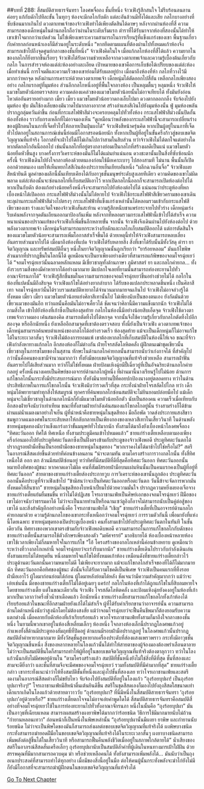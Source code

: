 ##บทที่ 288: สี่สมบัติสายธารจันทรา
โลงศพจื่อถง ชั้นที่หนึ่ง
จ้าวเฟิงรู้สึกสนใจ ไม่รีบร้อนลนลาน ค่อยๆ แก้กับดักไปทีละขั้น
ในทุกๆ ห้องจะมีกลไกกับดัก แต่ละอันล้วนมีทั้งได้และเสีย
กลไกบางอย่างที่ซับซ้อนมากเกินไป ดวงตาเทพเจ้าของจ้าวเฟิงทำได้เพียงตัดสินได้ดาษๆ
หลังจากผ่านห้องที่สี่ ความสามารถของเด็กหนุ่มในด้านกลไกถือว่าผ่านในระดับเริ่มแรก ตำราที่ได้รับมาจากห้องที่สองนั้นได้ทำให้เขาเข้าใจมากกว่าแปดส่วน
ไม่ใช่เพียงเพราะความสามารถในการเรียนรู้ที่แข็งแกร่งของเขา พื้นฐานเกี่ยวกับค่ายกลก่อนหน้าเองก็มีส่วนอยู่ในระดับหนึ่ง
“หากยึดตามแผนที่ต้องผ่านไปทั้งหมดเก้าห้องจึงสามารถเข้าไปถึงจุดศูนย์กลางของชั้นที่หนึ่ง”
จ้าวเฟิงคิดในใจ
เมื่อแก้กลไกห้องที่สี่ได้แล้ว ความยากในของกลไกก็ยิ่งยากขึ้นเรื่อยๆ
จ้าวเฟิงได้รับความช่วยเหลือจากดวงตาเทพเจ้าและความรู้เบื้องต้นเกี่ยวกับกลไก ในการสำรวจห้องแต่ล่ะห้องอย่างละเอียด
เป้าหมายของเขาคือการเก็บข้อได้เปรียบของแต่ล่ะห้อง เมื่อทำเช่นนี้ การโจมตีและความเร็วของเขาย่อมได้รับผลอยู่บ้าง
เมื่อมาถึงห้องที่ห้า กลไกที่วางไว้มีมากกว่าหกจุด
หลังผ่านการเคราะห์ด้วยดวงตาเทพเจ้า เด็กหนุ่มได้ตัดออกไปสี่อัน
เหลือกลไกเพียงสองอย่าง
กลไกแรกอยู่ที่มุมห้อง ส่วนอีกกลไกหนึ่งอยู่ที่พื้นใจกลางห้อง เป็นหลุมตื้นๆ หลุมหนึ่ง
จ้าวเฟิงให้แมวขโมยตัวน้อยตรวจสอบ
ความคล่องแคล่วของแมวขโมยตัวน้อยนั้นไม่อาจเทียบได้ ทั้งมันยังอ่อนไหวต่ออันตรายอย่างมาก
เมี้ยว เมี้ยว
แมวขโมยตัวน้อยวาดกงเล็บไปมา ดวงตากลอกกลิ้ง จับจ้องไปยังมุมห้อง
ฟุ่บ
มันใช้กงเล็บของมันวาดไปมากลางอากาศ สร้างลำแสงสีเงินไปยังมุมห้องนั้น
ฟู่
มุมห้องพลันปรากฏกลุ่มควันดำขึ้น ก่อนที่กระแสไฟฟ้าสีม่วงจะครอบคลุมไปทั่วทั้งห้อง
กระแสไฟฟ้าสีม่วงนั้นปิดกั้นห้องทั้งห้อง ราวกับกรงเหล็กที่ไม่อาจมองเห็น
“ดูเหมือนว่าพลังของกระแสไฟฟ้านี้จะสามารถเปลี่ยนร่างของผู้ฝึกตนในนภาที่เจ็ดทั่วไปให้กลายเป็นฝุ่นผงได้”
จ้าวเฟิงสีหน้าครุ่นคิด
หากเป็นผู้อยู่ในนภาที่เจ็ดทั่วไปตกอยู่ในสถานการณ์เช่นนี้ย่อมมีโอกาสรอดน้อยนัก ทั้งหากเป็นผู้ที่อยู่ในขั้นครึ่งก้าวสู่ขอบเขตจิตวิญญาณที่แท้จริง โอกาสที่จะฝ่าไปได้ก็ไม่เกินไปกว่าสามในสิบส่วน
ทว่าจ้าวเฟิงไม่ได้ตกใจแต่อย่างใด หากตัดกลไกอันนี้ออกไป เช่นนั้นกลไกที่อยู่ตรงกลางย่อมเป็นกลไกที่สร้างผลดีเป็นแน่
แมวขโมยตัวน้อยยืดหัวขึ้นสูง บางครั้งการวิเคราะห์ของมันก็ไม่ได้แม่นยำแน่นอน
ดวงชะตานั้นเป็นสิ่งที่ซับซ้อนนัก
ครั้งนี้ จ้าวเฟิงเดินไปยังใจกลางห้องด้วยตนเองก่อนใช้มือเคาะเบาๆ ไปสองสามที
ไม่นาน พื้นนั้นก็เปิดออกด้วยตนเอง เผยให้เห็นหยกใสสีเงินส่องประกายเย็นเยียบอันหนึ่ง
“ผลึกฉวนอิ๋นจื่อ”
จ้าวเฟิงเผยสีหน้ายินดี มูลค่าของผลึกนี้นั้นเทียบเคียงได้กับอาวุธชั้นมนุษย์ระดับสูงเลยทีเดียว
ความคิดของเขาไม่ผิดพลาด แต่ล่ะห้องนั้นจะซ่อนกลไกที่เก็บสมบัติเอาไว้
หากเปิดกลไกนี้ออกก็จะสามารถเปิดห้องต่อไปได้
หากเป็นกับดัก ต้องแก้อย่างน้อยครึ่งหนึ่งจึงจะสามารถไปยังห้องต่อไปได้
แน่นอนว่าประตูห้องที่หกเบื้องหน้าได้เปิดออก
กระแสไฟฟ้าสีม่วงนั้นไม่ได้หายไป จ้าวเฟิงใช้กระแสไฟฟ้าสีเขียวครามของเขาเดินทะลุผ่านกระแสไฟฟ้าสีม่วงไปตรงๆ
กระแสไฟฟ้าที่แข็งแกร่งเหล่านั้นได้หลอมรวมเข้ากับกระแสไฟสีเขียวของเขา
ร่างและจิตใจของจ้าวเฟิงสั่นสะท้าน ความรู้สึกหนึบชาแพร่กระจายไปทั่วร่าง เด็กหนุ่มเร่งรีบเค้นพลังจากจุดตันเถียนออกมาป้องกันเพิ่ม
หลังจากที่หลอมรวมกระแสไฟฟ้านี้เข้าไปได้สำเร็จ ความหนาแน่นของปราณแท้ของจ้าวเฟิงก็เพิ่มขึ้นอีกหลายขั้น
จากนั้น จ้าวเฟิงจึงเดินผ่านไปยังห้องต่อไป
ด้วยพลังดวงตาเทพเจ้า เด็กหนุ่มจึงสามารถแยกระหว่างกับดักและกลไกเก็บสมบัติออกได้ แต่การตัดสินใจของแมวขโมยตัวน้อยจะสามารถเพิ่มโอกาสสำเร็จขึ้นได้
ด้วยเหตุนี้ทำให้จ้าวเฟิงสามารถหลบเลี่ยงอันตรายส่วนมากไปได้
เมื่อมาถึงห้องที่แปด จ้าวเฟิงได้รับหลายสิ่ง
สิ่งที่เขาได้รับนั้นมีทั้งวัสดุ ตำรา ยาจิตวิญญาณ และทรัพย์สมบัติอื่นๆ
หนึ่งในยาจิตวิญญาณนั้นถูกเรียกว่า “ยาร้อยหลอม” มันแก้ไขพิษส่วนมากที่ปรากฏขึ้นในโลกนี้ได้ ดูเหมือนจะเป็นยาเพียงอย่างเดียวที่สามารถแก้พิษของจอมโจรฉุ่ยเยว่ได้
“จอมโจรฉุ่ยเยว่นั้นฉลาดหลักแหลม มีเชี่ยวชาญทั้งด้านภาษา ภูมิศาสตร์ ยา และกลไกค่ายกล... ทั้งยังรวบรวมสิ่งของมีค่าหายากได้อย่างมากมาย มิแปลกใจเลยที่ยามนั้นสามารถท่องทะยานไปทั่วอาณาจักรนภาได้”
จ้าวเฟิงรู้สึกชื่นชมในความสามารถของจอมโจรฉุ่ยเยว่ขึ้นอย่างช่วยไม่ได้
กลไกในห้องที่แปดนั้นมีถึงสิบจุด จ้าวเฟิงแก้ไขได้อย่างยากลำบาก ได้รับของแปลกประหลาดชิ้นหนึ่ง เป็นศิลาสีเทา
จอมโจรฉุ่ยเยว่นั้นได้รวบรวมสมบัติหายากได้จำนวนมากมายจนเกินไป จ้าวเฟิงไม่อาจล่วงรู้ได้ทั้งหมด
เมี้ยว เมี้ยว
แมวขโมยตัวน้อยแย่งศิลาสีเทานั้นไป ไม่เพียงนับเป็นของตนเอง ยังกัดมันด้วยเขี้ยวแมวของมันอีก ทว่าผลนั้นคือมันไม่อาจเคี้ยวได้ ชัดเจนว่าศิลานี้มีความแข็งมากนัก
จ้าวเฟิงไม่ได้ถามสิ่งใด เข้าไปยังห้องที่เก้าซึ่งเป็นห้องสุดท้าย
กลไกในห้องนี้มีอย่างน้อยสิบเอ็ดจุด
จ้าวเฟิงใช้ดวงตาเทพเจ้ากวาดมอง เค้นสมองคิด สามารถตัดทิ้งไปได้หกจุด จากนั้นจึงใช้ความรู้เกี่ยวกับกลไกตัดทิ้งไปอีกสองจุด
หรืออีกนัยหนึ่ง ยังเหลืออีกสามจุดที่เขาต้องตรวจสอบ
ทั้งนี่ยังเป็นจ้าวเฟิง ดวงตาเทพเจ้าของเด็กหนุ่มสามารถค้นพบตำแหน่งของกลไกได้อย่างรวดเร็ว
ห้องสุดท้าย แม้จะเป็นเด็กหนุ่มก็ไม่อาจแก้ไขได้ในระยะเวลาสั้นๆ
จ้าวเฟิงไม่ต้องการยอมแพ้ เขาต้องหากลไกที่เก็บสมบัติในห้องนี้ให้เจอ
ขณะที่จ้าวเฟิงกำลังหาทางแก้กลไก อีกสองห้องก็ไม่ต่างกัน
ฝ่ายโจรสลัดโลหิตคลั่ง ผู้ฝึกตนเฒ่าชุดเขียวนั้นเชี่ยวชาญในการขโมยของในสุสาน ทักษะในด้านกลไกค่ายกลนั้นสามารถนับว่าเก่งกาจได้
ที่สำคัญไปกว่านั้นคือคนของเขามีจำนวนมากกว่า ทั้งยังมีขอบเขตจิตวิญญาณที่แท้จริงช่วยเหลือ สามารถฝ่าฟันอันตรายไปได้เสียส่วนมาก ทว่าก็ไม่ใช่ทั้งหมด
ฝ่ายป้อมเหิงฉุ่ยมีปี้เฉี่ยวยู่ที่เป็นอัจฉริยะด้านกลไกค่ายกลอยู่ ครั้งหนึ่งนางเคยเป็นศิษย์ของอจารย์ด้านกลไกผู้หนึ่ง
ที่ผ่านมานี้นางเรียนรู้ไปไม่น้อย ด้านการแก้ไขกลไกนั้นกระทั่งมีประสบการณ์มาก ทั้งยังมีนายท่านปี้ที่คอยปกป้องนางอยู่ตลอดทาง
ทว่าในด้านประสิทธิภาพในการแก้ไขกลไกนั้น จ้าวเฟิงนับว่ารวดเร็วที่สุด กระทั่งนำฝ่ายโจรสลัดไปไกล
ทว่า เด็กหนุ่มได้พยายามทำทุกสิ่งให้สมบูรณ์ ทุกคราที่ค้นพบกลไกซ่อนสมบัติจะไม่ยินยอมปล่อยมือไป
แม้เด็กหนุ่มจะไม่เชี่ยวชาญในด้านกลไกนักก็ยังมีแมวขโมยตัวน้อยอีกตัว นับเป็นสองคน ความเร็วเมื่อเทียบกับอีกสองฝ่ายจึงนับว่าเท่าเทียม
ขณะที่ทั้งสามฝ่ายกำลังเค้นสมองแก้ไขกลไกอยู่นั้น ร่างสามร่างก็ได้ข้ามผ่านแม่น้ำแมลงมาอย่างใจเย็น
ผู้ที่นำหน้าคือชายหนุ่มในชุดสีทอง มือถือพัด วาดส่งประกายแสงสีขาวชมพูกวาดแมลงศพในระยะสิบหลาให้กลับกลายเป็นเพียงกองของเหลวสีเทาในเสี้ยววินาที
ในด้านพลัง ชายหนุ่มชุดทองนับว่าแข็งแกร่งกว่าขั้นมนุษย์ทั่วไปมากนัก
ทั้งสามได้มาถึงยังเบื้องหน้าโลงศพจื่อถง
“ทิศตะวันออก ทิศใต้ ทิศเหนือ ทั้งสามประตูมีคนเข้าไปหมดแล้ว”
ชายแก่ร่างเตี้ยเหลือบตามองเพียงครึ่งก่อนมองไปยังประตูทิศตะวันตกซึ่งเป็นฝั่งตรงข้ามกับประตูของจ้าวเฟิงพอดี
ประตูทิศตะวันตกได้ปรากฏรอยฝ่ามือขึ้นเป็นรอยฝ่ามือของชายหนุ่มในชุดทอง
“พวกเราคงไม่ได้มาช้าไปใช่หรือไม่?”
สตรีในอาภรณ์สีสดเอ่ยขึ้นด้วยท่าทีค่อนข้างลนลาน
“น่าจะตามทัน ตามโครงสร้างการวางกลไกนั้น ทั้งสี่ทิศ เหนือใต้ ออก ตก ล้วนมีสมบัติซ่อนอยู่ ทว่าทิศที่มีสมบัติที่ดีที่สุดคือทิศตะวันออก ทิศตะวันออกนั้นหมายถึงทิศของผู้ชนะ หากคาดเดาไม่ผิด คนที่สัมผัสรอยฝ่ามือบนแผ่นหินนั้นเป็นคนแรกคงเป็นผู้ที่อยู่ที่ทิศตะวันออก”
สายตาของชายแก่ร่างเตี้ยส่องประกายวูบ
การวิเคราะห์ของเขานั้นถูกต้อง ประตูทิศตะวันออกนั้นคือประตูที่จ้าวเฟิงเข้าไป
“ข้ามิสนว่าจะเป็นทิศตะวันออกหรือตะวันตก วันนี้ข้าจะจัดการพวกมันทั้งหมดให้สิ้นซาก”
ชายหนุ่มในชุดสีทองใบหน้าเปี่ยมไปด้วยความมั่นใจ ปรากฏความหยิ่งผยองเจือจาง
ชายแก่ร่างเตี้ยแย้มยิ้มขมขื่น ทว่าไม่ได้ปฏิเสธ
โจรเถาชานเฟ่ยเป็นศิษย์เอกของจอมโจรฉุ่ยเยว่ ฝีมือของเขาไม่อาจนับว่าธรรมดาได้ ไม่ว่าจะเป็นนายท่านปี้หรือฉานเซว่ตูอิงก็อาจไม่สามารถนับเป็นคู่ต่อสู้ของเขาได้
และสิ่งสำคัญอีกอย่างหนึ่งคือ
โจรเถาชานเฟ่ยได้ “เชิญ” ชายแก่ร่างเตี้ยที่เป็นอาจารย์ด้านกลไกค่ายกลมาด้วย ความรู้ด้านกลไกของเขากระทั่งเหนือกว่าจอมโจรฉุ่ยเยว่
การรวมตัวกันนี้ เพื่อมายังที่แห่งนี้โดยเฉพาะ
ชายหนุ่มชุดทองเปิดประตูเบื้องหน้า คนทั้งสามเข้าไปยังประตูทิศตะวันตกในทันที
ในชั้นเดียวกัน ทิศทางของพวกเขาตรงข้ามกับจ้าวเฟิงพอดิบพอดี
ความสามารถในการแก้ไขกลไกกับดักของชายแก่ร่างเตี้ยนั้นสามารถใช้ตัวอักษรเพียงสองตัว “มหัศจรรย์” มาอธิบายได้
ห้องเบื้องหน้าหลายห้อง เขาใช้เวลาเพียงไม่กี่ลมหายใจในการแก้ไข
“โอ้ โครงสร้างของกลไกเหล่านี้ค่อนข้างหยาบ ดูเหมือนว่าระหว่างที่วางกลไกเหล่านี้ จอมโจรฉุ่ยเยว่จะเร่งรีบมากนัก”
ชายแก่ร่างเตี้ยเดินไปราวกับกำลังเดินเล่น
ทั้งสามแทบไม่ได้หยุดยืน หนึ่งลมหายใจแก้ไขได้ทั้งหมดเก้าห้อง
เหมือนดังที่ชายแก่ร่างเตี้ยกล่าวไว้ ประตูด้านตะวันตกนั้นความหมายไม่ดี ไม่เพียงจะยากมาก แม้จะแก้ไขกลไกสำเร็จของที่ได้ก็ไม่มากมายนัก
ทิศตะวันออกคือทิศของผู้ชนะ ดังนั้นจึงได้รับความโชคดีเป็นพิเศษ
จ้าวเฟิงเป็นคนแรกที่ทิ้งรอยฝ่ามือเอาไว้ ผู้ใดมาก่อนย่อมได้ก่อน ผู้ใดมาหลังย่อมได้หลัง ชัดเจนว่ามีความสำคัญมากกว่า
แม้ว่าจะเอ่ยเช่นนั้น มือของชายแก่ร่างเตี้ยก็ไม่ได้อยู่เฉยๆ
แคร่ก!
กลไกในห้องที่เก้าได้ถูกแก้ไขในยี่สิบลมหายใจโดยชายแก่ร่างเตี้ย
แต่ในขณะเดียวกัน จ้าวเฟิง โจรสลัดโลหิตคลั่ง และป้อมเหิงฉุ่ยยังคงอยู่ในห้องที่เก้ามากเป็นเวลากว่าครึ่งชั่วน้ำชาเดือดแล้ว
อีกนัยหนึ่ง
ชายแก่ร่างเตี้ยสามารถแก้ไขกลไกทั้งเก้าห้องได้เรียบร้อยแล้วในขณะที่อีกสามฝ่ายยังแก้ได้ไม่สำเร็จ
ผู้ที่ได้รับคำเรียกขานว่าอาจารย์นั้น ความสามารถด้านใดด้านหนึ่งนับว่าสูงนักโดยไม่ต้องสงสัย แม้ว่าจอมโจรฉุ่ยเยว่จะฟื้นคืนชีพมาก็ต้องยอมรับความแตกต่างนี้
เมื่อคลายกับดักห้องที่เก้าเรียบร้อยแล้ว พวกโจรเถาชานเฟ่ยทั้งสามก็มาถึงใจกลางของชั้นหนึ่ง
ในยามนี้พวกเขาอยู่ในห้องสี่เหลี่ยมเล็กๆ ห้องหนึ่ง
ใจกลางห้องเล็กนี้ปรากฏโลงศพแก้วอยู่ กำแพงทั้งสี่ด้านมีประตูทองสัมฤทธิ์ที่ปิดอยู่ ด้านบนมีรอบฝ่ามือปรากฏอยู่
ในโลงศพแก้วนั้นปรากฏสมบัติล้ำค่าหายากมากมาย มีทั้งวัสดุชั้นสูงหายากเครื่องประดับที่ส่องแสงแพรวพราว กระทั่งมีอาวุธชั้นจิตวิญญาณชิ้นหนึ่ง
สิ่งของหลากหลายในโลงแก้วนั้นได้ทำให้สายตาของผู้จ้องมองต้องพร่าเลือนตาลาย
ไม่ว่าจะเป็นสมบัติชิ้นใดก็สามารถทำให้ผู้ที่อยู่ในขอบเขตจิตวิญญาณที่แท้จริงต้องตาลุกวาว
ทว่าในโลงแก้วนั้นกลับไม่มีศพอยู่ด้านใน
“ตามโครงสร้างแล้ว สมบัติที่ชั้นหนึ่งยังไม่ใช่สิ่งที่ดีที่สุด ชั้นที่สองและสามจะดียิ่งกว่า และชั้นที่สามจึงจะมีศพของจอมโจรฉุ่ยเยว่ รวมทั้งสมบัติที่มีค่ามากที่สุด”
ชายแก่ร่างเตี้ยกล่าว
เขากระทั่งแนะนำว่าให้ทิ้งสมบัติชั้นที่หนึ่งและมุ่งไปชั้นที่สองเลย
ทว่าโจรเถาชานเฟ่ยและสตรีงดงามในอาภรณ์สีสดต่างก็ไม่ขยับไหว จับจ้องไปยังสมบัติที่อยู่ในโลงแก้ว
“ถุงร้อยบุปผา! เป็นถุงร้อยบุปผาจริงๆ!”
โจรเถาชานเฟ่ยมีสีหน้าตื่นเต้นยินดีขึ้น
สตรีในชุดสีสดเองก็มองไปยังถุงสีสดใสขนาดเท่าเด็กแรกเกิดในโลงแก้วด้วยสายตาวาววับ
“ถุงร้อยบุปผา? ที่นี่มีหนึ่งในสี่สมบัติสายธารจันทรา ‘ถุงร้อยบุปผา’อยู่ด้วยหรือ?”
ชายแก่ร่างเตี้ยตกใจจนไม่อาจเอ่ยคำพูดใดได้
สี่สมบัติสายธารจันทราคือสมบัติสี่อย่างที่จอมโจรฉุ่ยเยว่ใช้ในการท่องทะยานไปทั่วทั้งอาณาจักรนภา
หนึ่งในนั้นคือ “ถุงร้อยบุปผา” มันเป็นอาวุธที่เฉียบแหลม สามารถผสมสร้างผงยาพิษได้มากกว่าร้อยชนิด วิธีการใช้มีมากมายนับไม่ถ้วน “กำยานหลอนเทวา” ก่อนหน้าก็เป็นหนึ่งในพิษเหล่านั้น
“ถุงร้อยบุปผานั้นมีผงยา ยาพิษ และกำยานนับร้อยชนิด ไม่ว่าจะเป็นพิษใดของมันก็สามารถส่งผลต่อขอบเขตจิตวิญญาณที่แท้จริงได้ ผงพิษบางชนิดกระทั่งสามารถฆ่ายอดฝีมือในขอบเขตจิตวิญญาณที่แท้จริงได้ในระยะเวลาสั้นๆ ผงยาบางชนิดสามารถเพิ่มพลังต่อสู้ขึ้นได้ในเสี้ยววินาที หรือสามารถฟื้นคืนพลังชีวิตเมื่ออยู่ในสภาพใกล้ตายได้”
น้ำเสียงของสตรีในอาภรณ์สีสดสั่นเครือเล็กๆ
ถุงร้อยบุปผานับเป็นสมบัติล้ำค่าที่ผู้เดินในหนทางมารเฝ้าใฝ่ฝัน ด้วยสรรพคุณที่มีมากสามารถควบคุม ฆ่า หรือช่วยเหลือคนได้ ทั้งยังสามารถเพิ่มพลังได้... มันนับว่าเป็นถุงอเนกประสงค์ที่สามารถทำได้ทุกอย่าง
เมื่อมีของสิ่งนี้อยู่ในมือ ต่อให้คนผู้นั้นกระทั่งพลังจะฆ่าไก่ยังไม่มี ก็ยังมีโอกาสที่จะสามารถฆ่าผู้ฝึกตนในขอบเขตจิตวิญญาณที่แท้จริงได้




[Go To Next Chapter]( ./68.md)